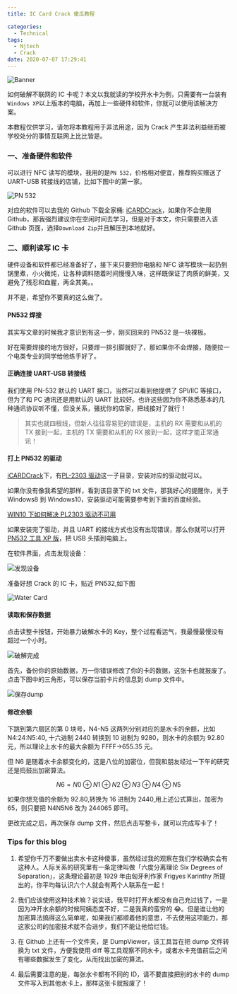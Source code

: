 ```yaml
---
title: IC Card Crack 傻瓜教程

categories:
  - Technical
tags:
  - Njtech
  - Crack
date: 2020-07-07 17:29:41
---
```


![Banner](http://leiblog.wang/static/image/2020/7/u9ZKM2.jpg)

如何破解不联网的 IC 卡呢？本文以我就读的学校开水卡为例，只需要有一台装有`Windows XP`以上版本的电脑，再加上一些硬件和软件，你就可以使用该解决方案。

<div class="danger">
本教程仅供学习，请勿将本教程用于非法用途，因为 Crack 产生非法利益继而被学校处分的事情互联网上比比皆是。
</div>

<!-- more -->

### 一、准备硬件和软件

可以进行 NFC 读写的模块，我用的是`PN 532`，价格相对便宜，推荐购买赠送了 UART-USB 转接线的店铺，比如下图中的第一家。

![PN 532](http://leiblog.wang/static/image/2020/7/6a8Lum.png)

对应的软件可以去我的 Github 下载全家桶: [iCARDCrack](https://github.com/LeiWang1999/iCARDCrack)，如果你不会使用 Github，那我强烈建议你在空闲时间去学习，但是对于本文，你只需要进入该 Github 页面，选择`Download Zip`并且解压到本地就好。

### 二、顺利读写 IC 卡

硬件设备和软件都已经准备好了，接下来只要把你电脑和 NFC 读写模块一起扔到锅里煮，小火微炖，让各种调料随着时间慢慢入味，这样既保证了肉质的鲜美，又避免了残忍和血腥，两全其美。。

并不是，希望你不要真的这么做了。

#### PN532 焊接

其实写文章的时候我才意识到有这一步，刚买回来的 PN532 是一块裸板。

好在需要焊接的地方很好，只要焊一排引脚就好了，那如果你不会焊接，随便拉一个电类专业的同学给他练手好了。

#### 正确连接 UART-USB 转接线

我们使用 PN-532 默认的 UART 接口，当然可以看到他提供了 SPI/IIC 等接口，但为了和 PC 通讯还是用默认的 UART 比较好。也许这些因为你不熟悉基本的几种通讯协议听不懂，但没关系，骚扰你的店家，把线接对了就行！

<div class="warning">

> 其实也就四根线，但新人往往容易犯的错误是，主机的 RX 需要和从机的 TX 接到一起，主机的 TX 需要和从机的 RX 接到一起，这样才能正常通讯！

</div>

#### 打上 PN532 的驱动

[iCARDCrack](https://github.com/LeiWang1999/iCARDCrack)下，有[PL-2303 驱动](https://github.com/LeiWang1999/iCARDCrack/tree/master/PL-2303驱动)这一子目录，安装对应的驱动就可以。

如果你没有像我希望的那样，看到该目录下的 txt 文件，那我好心的提醒你，关于 Windows8 到 Windows10，安装驱动可能需要参考到下面的百度经验。

[WIN10 下如何解决 PL2303 驱动不可用](https://jingyan.baidu.com/article/c85b7a646f1db5003bac95be.html)

如果安装完了驱动，并且 UART 的接线方式也没有出现错误，那么你就可以打开[PN532 工具 XP 版](https://github.com/LeiWang1999/iCARDCrack/tree/master/PN532工具XP版)，把 USB 头插到电脑上。

在软件界面，点击发现设备：

![发现设备](http://leiblog.wang/static/image/2020/7/发现设备.png)

准备好想 Crack 的 IC 卡，贴近 PN532,如下图

![Water Card](http://leiblog.wang/static/image/2020/7/hg2Doq.png)

#### 读取和保存数据

点击读整卡按钮，开始暴力破解水卡的 Key，整个过程看运气，我最慢最慢没有超过一个小时。

![破解完成](http://leiblog.wang/static/image/2020/7/破解完成.png)

首先，备份你的原始数据，万一你错误修改了你的卡的数据，这张卡也就报废了。点击下图中的三角形，可以保存当前卡片的信息到 dump 文件中。

![保存dump](http://leiblog.wang/static/image/2020/7/保存dump文件.png)

#### 修改余额

下跳到第六扇区的第 0 块号，N4-N5 这两列分别对应的是水卡的余额，比如 N4:24:N5:40, 十六进制 2440 转换到 10 进制为 9280，则水卡的余额为 92.80 元，所以理论上水卡的最大余额为 FFFF->655.35 元。

但 N6 是随着水卡余额变化的，这是八位的加密位，但我和朋友经过一下午的研究还是捣鼓出加密算法。

$$
N6 = N0 \oplus N1 \oplus N2 \oplus N3 \oplus N4 \oplus N5
$$

如果你想充值的余额为 92.80,转换为 16 进制为 2440,用上述公式算出，加密为 65，则只要把 N4N5N6 改为 244065 即可。

更改完成之后，再次保存 dump 文件，然后点击写整卡，就可以完成写卡了！

### Tips for this blog

1. 希望你千万不要做出卖水卡这种傻事，虽然经过我的观察在我们学校确实会有这种人。人际关系的研究里有一条定律叫做「六度分离理论 Six Degrees of Separation」，这条理论最初是 1929 年由匈牙利作家 Frigyes Karinthy 所提出的，你平均每认识六个人就会有两个人联系在一起！
2. 我们应该使用这种技术嘛？说实话，我平时打开水都没有自己充过钱了，一是因为冲开水余额的时候阿姨态度不好，二是我真的蛮穷的 😂。但是谁让他的加密算法搞得这么简单呢，如果我们都顺着他的意思，不去使用这项能力，那这家公司的加密技术就不会进步，我们不能让他恰烂钱。

3. 在 Github 上还有一个文件夹，是 DumpViewer，该工具旨在把 dump 文件转换为 txt 文件，方便我使用 diff 等工具观察不同水卡，或者水卡充值前后之间有哪些数据发生了变化，从而找出加密的算法。

4. 最后需要注意的是，每张水卡都有不同的 ID，请不要直接把别的水卡的 dump 文件写入到其他水卡上，那样这张卡就报废了！
